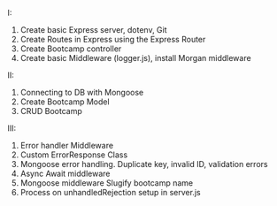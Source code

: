 I:

1. Create basic Express server, dotenv, Git
2. Create Routes in Express using the Express Router
3. Create Bootcamp controller
4. Create basic Middleware (logger.js), install Morgan middleware

II:

1. Connecting to DB with Mongoose
2. Create Bootcamp Model
3. CRUD Bootcamp

III:

1. Error handler Middleware
2. Custom ErrorResponse Class
3. Mongoose error handling. Duplicate key, invalid ID, validation errors
4. Async Await middleware
5. Mongoose middleware Slugify bootcamp name
6. Process on unhandledRejection setup in server.js
